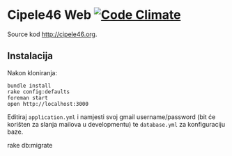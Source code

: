 # Cipele46 Web [![Code Climate](https://codeclimate.com/github/cipele46/cipele46-web.png)](https://codeclimate.com/github/cipele46/cipele46-web)

Source kod http://cipele46.org.

## Instalacija

Nakon kloniranja:

```shell
bundle install
rake config:defaults
foreman start
open http://localhost:3000
```

Editiraj `application.yml` i namjesti svoj gmail username/password (bit će korišten za slanja mailova u developmentu) te `database.yml` za konfiguraciju baze.

rake db:migrate
